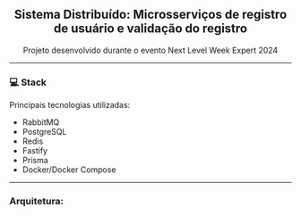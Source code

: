 <h2 align="center"> Sistema Distribuído: Microsserviços de registro de usuário e validação do registro </h2>
<p align="center"> Projeto desenvolvido durante o evento Next Level Week Expert 2024 </p>

<hr>
  
### 💻 Stack
Principais tecnologias utilizadas:
- RabbitMQ
- PostgreSQL
- Redis
- Fastify
- Prisma
- Docker/Docker Compose

<hr>

### Arquitetura:
